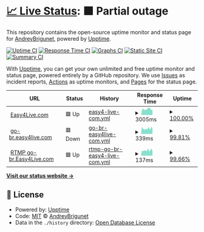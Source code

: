 # [📈 Live Status](https://demo.upptime.js.org): <!--live status--> **🟧 Partial outage**

This repository contains the open-source uptime monitor and status page for [AndreyBrigunet](https://demo.upptime.js.org), powered by [Upptime](https://github.com/upptime/upptime).

[![Uptime CI](https://github.com/AndreyBrigunet/upptime/workflows/Uptime%20CI/badge.svg)](https://github.com/AndreyBrigunet/upptime/actions?query=workflow%3A%22Uptime+CI%22)
[![Response Time CI](https://github.com/AndreyBrigunet/upptime/workflows/Response%20Time%20CI/badge.svg)](https://github.com/AndreyBrigunet/upptime/actions?query=workflow%3A%22Response+Time+CI%22)
[![Graphs CI](https://github.com/AndreyBrigunet/upptime/workflows/Graphs%20CI/badge.svg)](https://github.com/AndreyBrigunet/upptime/actions?query=workflow%3A%22Graphs+CI%22)
[![Static Site CI](https://github.com/AndreyBrigunet/upptime/workflows/Static%20Site%20CI/badge.svg)](https://github.com/AndreyBrigunet/upptime/actions?query=workflow%3A%22Static+Site+CI%22)
[![Summary CI](https://github.com/AndreyBrigunet/upptime/workflows/Summary%20CI/badge.svg)](https://github.com/AndreyBrigunet/upptime/actions?query=workflow%3A%22Summary+CI%22)

With [Upptime](https://upptime.js.org), you can get your own unlimited and free uptime monitor and status page, powered entirely by a GitHub repository. We use [Issues](https://github.com/AndreyBrigunet/upptime/issues) as incident reports, [Actions](https://github.com/AndreyBrigunet/upptime/actions) as uptime monitors, and [Pages](https://demo.upptime.js.org) for the status page.

<!--start: status pages-->
<!-- This summary is generated by Upptime (https://github.com/upptime/upptime) -->
<!-- Do not edit this manually, your changes will be overwritten -->
<!-- prettier-ignore -->
| URL | Status | History | Response Time | Uptime |
| --- | ------ | ------- | ------------- | ------ |
| <img alt="" src="https://easy4live.com/assets/img/favicon.png" height="13"> [Easy4Live.com](https://easy4live.com) | 🟩 Up | [easy4-live-com.yml](https://github.com/AndreyBrigunet/upptime/commits/HEAD/history/easy4-live-com.yml) | <details><summary><img alt="Response time graph" src="./graphs/easy4-live-com/response-time-week.png" height="20"> 3005ms</summary><br><a href="https://status.easy4live.com/history/easy4-live-com"><img alt="Response time 5823" src="https://img.shields.io/endpoint?url=https%3A%2F%2Fraw.githubusercontent.com%2FAndreyBrigunet%2Fupptime%2FHEAD%2Fapi%2Feasy4-live-com%2Fresponse-time.json"></a><br><a href="https://status.easy4live.com/history/easy4-live-com"><img alt="24-hour response time 2617" src="https://img.shields.io/endpoint?url=https%3A%2F%2Fraw.githubusercontent.com%2FAndreyBrigunet%2Fupptime%2FHEAD%2Fapi%2Feasy4-live-com%2Fresponse-time-day.json"></a><br><a href="https://status.easy4live.com/history/easy4-live-com"><img alt="7-day response time 3005" src="https://img.shields.io/endpoint?url=https%3A%2F%2Fraw.githubusercontent.com%2FAndreyBrigunet%2Fupptime%2FHEAD%2Fapi%2Feasy4-live-com%2Fresponse-time-week.json"></a><br><a href="https://status.easy4live.com/history/easy4-live-com"><img alt="30-day response time 3190" src="https://img.shields.io/endpoint?url=https%3A%2F%2Fraw.githubusercontent.com%2FAndreyBrigunet%2Fupptime%2FHEAD%2Fapi%2Feasy4-live-com%2Fresponse-time-month.json"></a><br><a href="https://status.easy4live.com/history/easy4-live-com"><img alt="1-year response time 6538" src="https://img.shields.io/endpoint?url=https%3A%2F%2Fraw.githubusercontent.com%2FAndreyBrigunet%2Fupptime%2FHEAD%2Fapi%2Feasy4-live-com%2Fresponse-time-year.json"></a></details> | <details><summary><a href="https://status.easy4live.com/history/easy4-live-com">100.00%</a></summary><a href="https://status.easy4live.com/history/easy4-live-com"><img alt="All-time uptime 98.61%" src="https://img.shields.io/endpoint?url=https%3A%2F%2Fraw.githubusercontent.com%2FAndreyBrigunet%2Fupptime%2FHEAD%2Fapi%2Feasy4-live-com%2Fuptime.json"></a><br><a href="https://status.easy4live.com/history/easy4-live-com"><img alt="24-hour uptime 100.00%" src="https://img.shields.io/endpoint?url=https%3A%2F%2Fraw.githubusercontent.com%2FAndreyBrigunet%2Fupptime%2FHEAD%2Fapi%2Feasy4-live-com%2Fuptime-day.json"></a><br><a href="https://status.easy4live.com/history/easy4-live-com"><img alt="7-day uptime 100.00%" src="https://img.shields.io/endpoint?url=https%3A%2F%2Fraw.githubusercontent.com%2FAndreyBrigunet%2Fupptime%2FHEAD%2Fapi%2Feasy4-live-com%2Fuptime-week.json"></a><br><a href="https://status.easy4live.com/history/easy4-live-com"><img alt="30-day uptime 99.32%" src="https://img.shields.io/endpoint?url=https%3A%2F%2Fraw.githubusercontent.com%2FAndreyBrigunet%2Fupptime%2FHEAD%2Fapi%2Feasy4-live-com%2Fuptime-month.json"></a><br><a href="https://status.easy4live.com/history/easy4-live-com"><img alt="1-year uptime 97.70%" src="https://img.shields.io/endpoint?url=https%3A%2F%2Fraw.githubusercontent.com%2FAndreyBrigunet%2Fupptime%2FHEAD%2Fapi%2Feasy4-live-com%2Fuptime-year.json"></a></details>
| <img alt="" src="https://easy4live.com/assets/img/favicon.png" height="13"> [go-br.easy4live.com](http://go-br.easy4live.com) | 🟥 Down | [go-br-easy4live-com.yml](https://github.com/AndreyBrigunet/upptime/commits/HEAD/history/go-br-easy4live-com.yml) | <details><summary><img alt="Response time graph" src="./graphs/go-br-easy4live-com/response-time-week.png" height="20"> 339ms</summary><br><a href="https://status.easy4live.com/history/go-br-easy4live-com"><img alt="Response time 351" src="https://img.shields.io/endpoint?url=https%3A%2F%2Fraw.githubusercontent.com%2FAndreyBrigunet%2Fupptime%2FHEAD%2Fapi%2Fgo-br-easy4live-com%2Fresponse-time.json"></a><br><a href="https://status.easy4live.com/history/go-br-easy4live-com"><img alt="24-hour response time 350" src="https://img.shields.io/endpoint?url=https%3A%2F%2Fraw.githubusercontent.com%2FAndreyBrigunet%2Fupptime%2FHEAD%2Fapi%2Fgo-br-easy4live-com%2Fresponse-time-day.json"></a><br><a href="https://status.easy4live.com/history/go-br-easy4live-com"><img alt="7-day response time 339" src="https://img.shields.io/endpoint?url=https%3A%2F%2Fraw.githubusercontent.com%2FAndreyBrigunet%2Fupptime%2FHEAD%2Fapi%2Fgo-br-easy4live-com%2Fresponse-time-week.json"></a><br><a href="https://status.easy4live.com/history/go-br-easy4live-com"><img alt="30-day response time 341" src="https://img.shields.io/endpoint?url=https%3A%2F%2Fraw.githubusercontent.com%2FAndreyBrigunet%2Fupptime%2FHEAD%2Fapi%2Fgo-br-easy4live-com%2Fresponse-time-month.json"></a><br><a href="https://status.easy4live.com/history/go-br-easy4live-com"><img alt="1-year response time 351" src="https://img.shields.io/endpoint?url=https%3A%2F%2Fraw.githubusercontent.com%2FAndreyBrigunet%2Fupptime%2FHEAD%2Fapi%2Fgo-br-easy4live-com%2Fresponse-time-year.json"></a></details> | <details><summary><a href="https://status.easy4live.com/history/go-br-easy4live-com">99.81%</a></summary><a href="https://status.easy4live.com/history/go-br-easy4live-com"><img alt="All-time uptime 99.54%" src="https://img.shields.io/endpoint?url=https%3A%2F%2Fraw.githubusercontent.com%2FAndreyBrigunet%2Fupptime%2FHEAD%2Fapi%2Fgo-br-easy4live-com%2Fuptime.json"></a><br><a href="https://status.easy4live.com/history/go-br-easy4live-com"><img alt="24-hour uptime 99.95%" src="https://img.shields.io/endpoint?url=https%3A%2F%2Fraw.githubusercontent.com%2FAndreyBrigunet%2Fupptime%2FHEAD%2Fapi%2Fgo-br-easy4live-com%2Fuptime-day.json"></a><br><a href="https://status.easy4live.com/history/go-br-easy4live-com"><img alt="7-day uptime 99.81%" src="https://img.shields.io/endpoint?url=https%3A%2F%2Fraw.githubusercontent.com%2FAndreyBrigunet%2Fupptime%2FHEAD%2Fapi%2Fgo-br-easy4live-com%2Fuptime-week.json"></a><br><a href="https://status.easy4live.com/history/go-br-easy4live-com"><img alt="30-day uptime 99.67%" src="https://img.shields.io/endpoint?url=https%3A%2F%2Fraw.githubusercontent.com%2FAndreyBrigunet%2Fupptime%2FHEAD%2Fapi%2Fgo-br-easy4live-com%2Fuptime-month.json"></a><br><a href="https://status.easy4live.com/history/go-br-easy4live-com"><img alt="1-year uptime 99.54%" src="https://img.shields.io/endpoint?url=https%3A%2F%2Fraw.githubusercontent.com%2FAndreyBrigunet%2Fupptime%2FHEAD%2Fapi%2Fgo-br-easy4live-com%2Fuptime-year.json"></a></details>
| <img alt="" src="https://easy4live.com/assets/img/favicon.png" height="13"> [RTMP go-br.Easy4Live.com](179.127.27.200) | 🟩 Up | [rtmp-go-br-easy4-live-com.yml](https://github.com/AndreyBrigunet/upptime/commits/HEAD/history/rtmp-go-br-easy4-live-com.yml) | <details><summary><img alt="Response time graph" src="./graphs/rtmp-go-br-easy4-live-com/response-time-week.png" height="20"> 137ms</summary><br><a href="https://status.easy4live.com/history/rtmp-go-br-easy4-live-com"><img alt="Response time 145" src="https://img.shields.io/endpoint?url=https%3A%2F%2Fraw.githubusercontent.com%2FAndreyBrigunet%2Fupptime%2FHEAD%2Fapi%2Frtmp-go-br-easy4-live-com%2Fresponse-time.json"></a><br><a href="https://status.easy4live.com/history/rtmp-go-br-easy4-live-com"><img alt="24-hour response time 116" src="https://img.shields.io/endpoint?url=https%3A%2F%2Fraw.githubusercontent.com%2FAndreyBrigunet%2Fupptime%2FHEAD%2Fapi%2Frtmp-go-br-easy4-live-com%2Fresponse-time-day.json"></a><br><a href="https://status.easy4live.com/history/rtmp-go-br-easy4-live-com"><img alt="7-day response time 137" src="https://img.shields.io/endpoint?url=https%3A%2F%2Fraw.githubusercontent.com%2FAndreyBrigunet%2Fupptime%2FHEAD%2Fapi%2Frtmp-go-br-easy4-live-com%2Fresponse-time-week.json"></a><br><a href="https://status.easy4live.com/history/rtmp-go-br-easy4-live-com"><img alt="30-day response time 154" src="https://img.shields.io/endpoint?url=https%3A%2F%2Fraw.githubusercontent.com%2FAndreyBrigunet%2Fupptime%2FHEAD%2Fapi%2Frtmp-go-br-easy4-live-com%2Fresponse-time-month.json"></a><br><a href="https://status.easy4live.com/history/rtmp-go-br-easy4-live-com"><img alt="1-year response time 145" src="https://img.shields.io/endpoint?url=https%3A%2F%2Fraw.githubusercontent.com%2FAndreyBrigunet%2Fupptime%2FHEAD%2Fapi%2Frtmp-go-br-easy4-live-com%2Fresponse-time-year.json"></a></details> | <details><summary><a href="https://status.easy4live.com/history/rtmp-go-br-easy4-live-com">99.66%</a></summary><a href="https://status.easy4live.com/history/rtmp-go-br-easy4-live-com"><img alt="All-time uptime 97.41%" src="https://img.shields.io/endpoint?url=https%3A%2F%2Fraw.githubusercontent.com%2FAndreyBrigunet%2Fupptime%2FHEAD%2Fapi%2Frtmp-go-br-easy4-live-com%2Fuptime.json"></a><br><a href="https://status.easy4live.com/history/rtmp-go-br-easy4-live-com"><img alt="24-hour uptime 100.00%" src="https://img.shields.io/endpoint?url=https%3A%2F%2Fraw.githubusercontent.com%2FAndreyBrigunet%2Fupptime%2FHEAD%2Fapi%2Frtmp-go-br-easy4-live-com%2Fuptime-day.json"></a><br><a href="https://status.easy4live.com/history/rtmp-go-br-easy4-live-com"><img alt="7-day uptime 99.66%" src="https://img.shields.io/endpoint?url=https%3A%2F%2Fraw.githubusercontent.com%2FAndreyBrigunet%2Fupptime%2FHEAD%2Fapi%2Frtmp-go-br-easy4-live-com%2Fuptime-week.json"></a><br><a href="https://status.easy4live.com/history/rtmp-go-br-easy4-live-com"><img alt="30-day uptime 99.77%" src="https://img.shields.io/endpoint?url=https%3A%2F%2Fraw.githubusercontent.com%2FAndreyBrigunet%2Fupptime%2FHEAD%2Fapi%2Frtmp-go-br-easy4-live-com%2Fuptime-month.json"></a><br><a href="https://status.easy4live.com/history/rtmp-go-br-easy4-live-com"><img alt="1-year uptime 97.41%" src="https://img.shields.io/endpoint?url=https%3A%2F%2Fraw.githubusercontent.com%2FAndreyBrigunet%2Fupptime%2FHEAD%2Fapi%2Frtmp-go-br-easy4-live-com%2Fuptime-year.json"></a></details>

<!--end: status pages-->

[**Visit our status website →**](https://demo.upptime.js.org)

## 📄 License

- Powered by: [Upptime](https://github.com/upptime/upptime)
- Code: [MIT](./LICENSE) © [AndreyBrigunet](https://demo.upptime.js.org)
- Data in the `./history` directory: [Open Database License](https://opendatacommons.org/licenses/odbl/1-0/)
